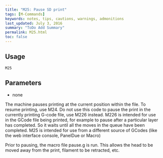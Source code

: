 ```yaml
---
title: "M25: Pause SD print" 
tags: [M-Commands]
keywords: notes, tips, cautions, warnings, admonitions
last_updated: July 3, 2016
summary: "ToDo Add Summary"
permalink: M25.html
toc: false
---
```



## Usage ##
```
M25
```

## Parameters ##
+ none

The machine pauses printing at the current position within the file. To resume printing, use M24. Do not use this code to pause the print in the currently printing G-code file, use M226 instead. M226 is intended for use in the GCode file being printed, for example to pause after a particular layer has completed. So it waits until all the moves in the queue have been completed. M25 is intended for use from a different source of GCodes (like the web interface console, PanelDue or Macro)

Prior to pausing, the macro file pause.g is run. This allows the head to be moved away from the print, filament to be retracted, etc.
